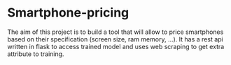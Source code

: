 # Smartphone-pricing

The aim of this project is to build a tool that will allow to price smartphones 
based on their specification (screen size, ram memory, ...).
It has a rest api written in flask to access trained model and uses web scraping
to get extra attribute to training.

